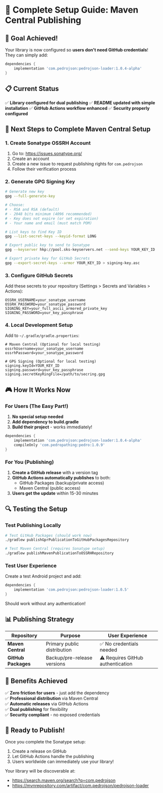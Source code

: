 # 🚀 Complete Setup Guide: Maven Central Publishing

## 🎯 Goal Achieved!

Your library is now configured so **users don't need GitHub credentials**! They can simply add:

```gradle
dependencies {
    implementation 'com.pedrojson:pedrojson-loader:1.0.4-alpha'
}
```

## 📋 Current Status

✅ **Library configured for dual publishing**
✅ **README updated with simple installation**
✅ **GitHub Actions workflow enhanced**
✅ **Security properly configured**

## 🔧 Next Steps to Complete Maven Central Setup

### 1. Create Sonatype OSSRH Account

1. Go to: https://issues.sonatype.org/
2. Create an account
3. Create a new issue to request publishing rights for `com.pedrojson`
4. Follow their verification process

### 2. Generate GPG Signing Key

```bash
# Generate new key
gpg --full-generate-key

# Choose:
# - RSA and RSA (default)
# - 2048 bits minimum (4096 recommended)
# - Key does not expire (or set expiration)
# - Your name and email (must match POM)

# List keys to find Key ID
gpg --list-secret-keys --keyid-format LONG

# Export public key to send to Sonatype
gpg --keyserver hkp://pool.sks-keyservers.net --send-keys YOUR_KEY_ID

# Export private key for GitHub Secrets
gpg --export-secret-keys --armor YOUR_KEY_ID > signing-key.asc
```

### 3. Configure GitHub Secrets

Add these secrets to your repository (Settings > Secrets and Variables > Actions):

```
OSSRH_USERNAME=your_sonatype_username
OSSRH_PASSWORD=your_sonatype_password
SIGNING_KEY=your_full_ascii_armored_private_key
SIGNING_PASSWORD=your_key_passphrase
```

### 4. Local Development Setup

Add to `~/.gradle/gradle.properties`:

```properties
# Maven Central (Optional for local testing)
ossrhUsername=your_sonatype_username
ossrhPassword=your_sonatype_password

# GPG Signing (Optional for local testing)
signing.keyId=YOUR_KEY_ID
signing.password=your_key_passphrase
signing.secretKeyRingFile=/path/to/secring.gpg
```

## 🎮 How It Works Now

### For Users (The Easy Part!)

1. **No special setup needed**
2. **Add dependency to build.gradle**
3. **Build their project** - works immediately!

```gradle
dependencies {
    implementation 'com.pedrojson:pedrojson-loader:1.0.4-alpha'
    compileOnly 'com.pedropathing:pedro:1.0.9'
}
```

### For You (Publishing)

1. **Create a GitHub release** with a version tag
2. **GitHub Actions automatically publishes** to both:
   - GitHub Packages (backup/private access)
   - Maven Central (public access)
3. **Users get the update** within 15-30 minutes

## 🔍 Testing the Setup

### Test Publishing Locally

```bash
# Test GitHub Packages (should work now)
./gradlew publishGprPublicationToGitHubPackagesRepository

# Test Maven Central (requires Sonatype setup)
./gradlew publishMavenPublicationToOSSRHRepository
```

### Test User Experience

Create a test Android project and add:

```gradle
dependencies {
    implementation 'com.pedrojson:pedrojson-loader:1.0.5'
}
```

Should work without any authentication!

## 📊 Publishing Strategy

| Repository | Purpose | User Experience |
|-----------|---------|-----------------|
| **Maven Central** | Primary public distribution | ✅ No credentials needed |
| **GitHub Packages** | Backup/pre-release versions | ⚠️ Requires GitHub authentication |

## 🎉 Benefits Achieved

✅ **Zero friction for users** - just add the dependency  
✅ **Professional distribution** via Maven Central  
✅ **Automatic releases** via GitHub Actions  
✅ **Dual publishing** for flexibility  
✅ **Security compliant** - no exposed credentials  

## 🚀 Ready to Publish!

Once you complete the Sonatype setup:

1. Create a release on GitHub
2. Let GitHub Actions handle the publishing
3. Users worldwide can immediately use your library!

Your library will be discoverable at:
- https://search.maven.org/search?q=com.pedrojson
- https://mvnrepository.com/artifact/com.pedrojson/pedrojson-loader

